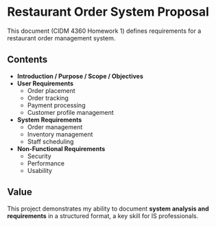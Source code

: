 # Restaurant Order System Proposal

This document (CIDM 4360 Homework 1) defines requirements for a restaurant order management system.

## Contents
- **Introduction / Purpose / Scope / Objectives**
- **User Requirements**
  - Order placement
  - Order tracking
  - Payment processing
  - Customer profile management
- **System Requirements**
  - Order management
  - Inventory management
  - Staff scheduling
- **Non-Functional Requirements**
  - Security
  - Performance
  - Usability

## Value
This project demonstrates my ability to document **system analysis and requirements** in a structured format, a key skill for IS professionals.
